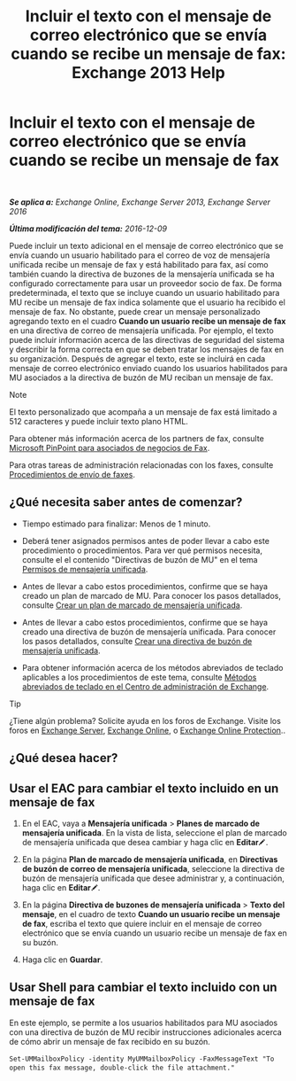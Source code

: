 ﻿---
title: 'Incluir el texto con el mensaje de correo electrónico que se envía cuando se recibe un mensaje de fax: Exchange 2013 Help'
TOCTitle: Incluir el texto con el mensaje de correo electrónico que se envía cuando se recibe un mensaje de fax
ms:assetid: 48244e58-b7d6-4f0e-bbae-d22bf0fc11ff
ms:mtpsurl: https://technet.microsoft.com/es-es/library/Bb201684(v=EXCHG.150)
ms:contentKeyID: 51406504
ms.date: 05/22/2018
mtps_version: v=EXCHG.150
ms.translationtype: MT
---

# Incluir el texto con el mensaje de correo electrónico que se envía cuando se recibe un mensaje de fax

 

_**Se aplica a:** Exchange Online, Exchange Server 2013, Exchange Server 2016_

_**Última modificación del tema:** 2016-12-09_

Puede incluir un texto adicional en el mensaje de correo electrónico que se envía cuando un usuario habilitado para el correo de voz de mensajería unificada recibe un mensaje de fax y está habilitado para fax, así como también cuando la directiva de buzones de la mensajería unificada se ha configurado correctamente para usar un proveedor socio de fax. De forma predeterminada, el texto que se incluye cuando un usuario habilitado para MU recibe un mensaje de fax indica solamente que el usuario ha recibido el mensaje de fax. No obstante, puede crear un mensaje personalizado agregando texto en el cuadro **Cuando un usuario recibe un mensaje de fax** en una directiva de correo de mensajería unificada. Por ejemplo, el texto puede incluir información acerca de las directivas de seguridad del sistema y describir la forma correcta en que se deben tratar los mensajes de fax en su organización. Después de agregar el texto, este se incluirá en cada mensaje de correo electrónico enviado cuando los usuarios habilitados para MU asociados a la directiva de buzón de MU reciban un mensaje de fax.


> [!NOTE]
> El texto personalizado que acompaña a un mensaje de fax está limitado a 512 caracteres y puede incluir texto plano HTML.



Para obtener más información acerca de los partners de fax, consulte [Microsoft PinPoint para asociados de negocios de Fax](https://go.microsoft.com/fwlink/?linkid=190238).

Para otras tareas de administración relacionadas con los faxes, consulte [Procedimientos de envío de faxes](faxing-procedures-exchange-2013-help.md).

## ¿Qué necesita saber antes de comenzar?

  - Tiempo estimado para finalizar: Menos de 1 minuto.

  - Deberá tener asignados permisos antes de poder llevar a cabo este procedimiento o procedimientos. Para ver qué permisos necesita, consulte el el contenido "Directivas de buzón de MU" en el tema [Permisos de mensajería unificada](unified-messaging-permissions-exchange-2013-help.md).

  - Antes de llevar a cabo estos procedimientos, confirme que se haya creado un plan de marcado de MU. Para conocer los pasos detallados, consulte [Crear un plan de marcado de mensajería unificada](create-a-um-dial-plan-exchange-2013-help.md).

  - Antes de llevar a cabo estos procedimientos, confirme que se haya creado una directiva de buzón de mensajería unificada. Para conocer los pasos detallados, consulte [Crear una directiva de buzón de mensajería unificada](create-a-um-mailbox-policy-exchange-2013-help.md).

  - Para obtener información acerca de los métodos abreviados de teclado aplicables a los procedimientos de este tema, consulte [Métodos abreviados de teclado en el Centro de administración de Exchange](keyboard-shortcuts-in-the-exchange-admin-center-exchange-online-protection-help.md).


> [!TIP]
> ¿Tiene algún problema? Solicite ayuda en los foros de Exchange. Visite los foros en <A href="https://go.microsoft.com/fwlink/p/?linkid=60612">Exchange Server</A>, <A href="https://go.microsoft.com/fwlink/p/?linkid=267542">Exchange Online</A>, o <A href="https://go.microsoft.com/fwlink/p/?linkid=285351">Exchange Online Protection</A>..



## ¿Qué desea hacer?

## Usar el EAC para cambiar el texto incluido en un mensaje de fax

1.  En el EAC, vaya a **Mensajería unificada** \> **Planes de marcado de mensajería unificada**. En la vista de lista, seleccione el plan de marcado de mensajería unificada que desea cambiar y haga clic en **Editar**![Icono Editar](images/Bb124582.6f53ccb2-1f13-4c02-bea0-30690e6ea71d(EXCHG.150).gif "Icono Editar").

2.  En la página **Plan de marcado de mensajería unificada**, en **Directivas de buzón de correo de mensajería unificada**, seleccione la directiva de buzón de mensajería unificada que desee administrar y, a continuación, haga clic en **Editar**![Icono Editar](images/Bb124582.6f53ccb2-1f13-4c02-bea0-30690e6ea71d(EXCHG.150).gif "Icono Editar").

3.  En la página **Directiva de buzones de mensajería unificada** \> **Texto del mensaje**, en el cuadro de texto **Cuando un usuario recibe un mensaje de fax**, escriba el texto que quiere incluir en el mensaje de correo electrónico que se envía cuando un usuario recibe un mensaje de fax en su buzón.

4.  Haga clic en **Guardar**.

## Usar Shell para cambiar el texto incluido con un mensaje de fax

En este ejemplo, se permite a los usuarios habilitados para MU asociados con una directiva de buzón de MU recibir instrucciones adicionales acerca de cómo abrir un mensaje de fax recibido en su buzón.

    Set-UMMailboxPolicy -identity MyUMMailboxPolicy -FaxMessageText "To open this fax message, double-click the file attachment."

